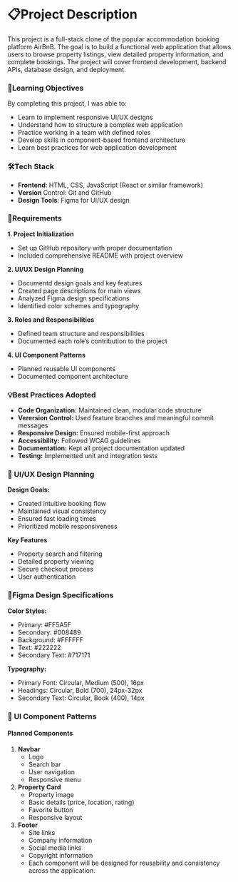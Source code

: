 # 📋Project Description
This project is a full-stack clone of the popular accommodation booking platform AirBnB. The goal is to build a functional web application that allows users to browse property listings, view detailed property information, and complete bookings. The project will cover frontend development, backend APIs, database design, and deployment.

### 📝Learning Objectives
By completing this project, I was able to:
- Learn to implement responsive UI/UX designs <br>
- Understand how to structure a complex web application
- Practice working in a team with defined roles
- Develop skills in component-based frontend architecture
- Learn best practices for web application development

### 🛠Tech Stack

- **Frontend**: HTML, CSS, JavaScript (React or similar framework)
- **Version** Control: Git and GitHub
- **Design Tools**: Figma for UI/UX design

### 📌Requirements

**1. Project Initialization**
- Set up GitHub repository with proper documentation
- Included comprehensive README with project overview

**2. UI/UX Design Planning**
- Documentd design goals and key features
- Created page descriptions for main views
- Analyzed Figma design specifications
- Identified color schemes and typography

**3. Roles and Responsibilities**
- Defined team structure and responsibilities
- Documented each role’s contribution to the project

**4. UI Component Patterns**

- Planned reusable UI components
- Documented component architecture

### 💡Best Practices Adopted

- **Code Organization:** Maintained clean, modular code structure
- **Verersion Control:** Used feature branches and meaningful commit messages
- **Responsive Design:** Ensured mobile-first approach
- **Accessibility:** Followed WCAG guidelines
- **Documentation:** Kept all project documentation updated
- **Testing:** Implemented unit and integration tests

### 🎨  UI/UX Design Planning
**Design Goals:**
- Created intuitive booking flow
- Maintained visual consistency
- Ensured fast loading times
- Prioritized mobile responsiveness

**Key Features**
- Property search and filtering
- Detailed property viewing
- Secure checkout process
- User authentication

### 📡Figma Design Specifications
**Color Styles:**

- Primary: #FF5A5F
- Secondary: #008489
- Background: #FFFFFF
- Text: #222222
- Secondary Text: #717171

**Typography:**

- Primary Font: Circular, Medium (500), 16px
- Headings: Circular, Bold (700), 24px-32px
- Secondary Text: Circular, Book (400), 14px

### 🚨  UI Component Patterns
#### Planned Components
1. **Navbar**
   - Logo
   - Search bar
   - User navigation
   - Responsive menu
2. **Property Card**
   - Property image
   - Basic details (price, location, rating)
   - Favorite button
   - Responsive layout
3. **Footer**
   - Site links
   - Company information
   - Social media links
   - Copyright information
   - Each component will be designed for reusability and consistency across the application.